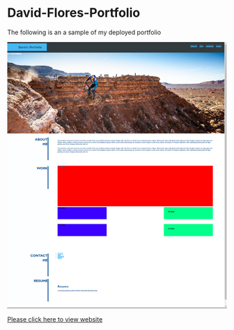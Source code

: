 # David-Flores-Portfolio

The following is an a sample of my deployed portfolio

![](./work-portfolio.png) 

[Please click here to view website](https://ggdave.github.io/David-Flores-Portfolio/)